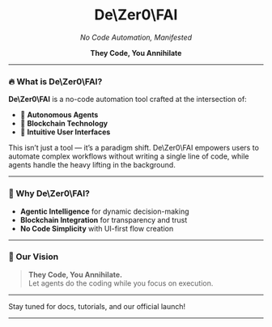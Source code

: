 

<h1 align="center">De\Zer0\FAI</h1>

<p align="center"><em>No Code Automation, Manifested</em></p>
<p align="center"><strong>They Code, You Annihilate</strong></p>

---

### 🔥 What is De\Zer0\FAI?

**De\Zer0\FAI** is a no-code automation tool crafted at the intersection of:

- 🤖 **Autonomous Agents**  
- 🔗 **Blockchain Technology**  
- 🎨 **Intuitive User Interfaces**

This isn’t just a tool — it’s a paradigm shift. De\Zer0\FAI empowers users to automate complex workflows without writing a single line of code, while agents handle the heavy lifting in the background.

---

### 🚀 Why De\Zer0\FAI?

- **Agentic Intelligence** for dynamic decision-making  
- **Blockchain Integration** for transparency and trust  
- **No Code Simplicity** with UI-first flow creation  

---

### 🧠 Our Vision

> **They Code, You Annihilate.**  
Let agents do the coding while you focus on execution.

---

Stay tuned for docs, tutorials, and our official launch!

---
